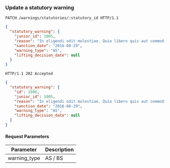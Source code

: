 ### Update a statutory warning

```http
PATCH /warnings/statutories/:statutory_id HTTP/1.1
```

```json
{
  "statutory_warning": {
    "junior_id": 1005,
    "reason": "In eligendi odit molestiae. Quia libero quis aut commodi dignissimos. Voluptatibus temporibus voluptatem ut voluptatum.",
    "sanction_date": "2016-08-29",
    "warning_type": "AS",
    "lifting_decision_date": null
  }
}
```

```http
HTTP/1.1 202 Accepted
```

```json
{
  "statutory_warning": {
    "id": 1006,
    "junior_id": 1005,
    "reason": "In eligendi odit molestiae. Quia libero quis aut commodi dignissimos. Voluptatibus temporibus voluptatem ut voluptatum.",
    "sanction_date": "2016-08-29",
    "warning_type": "AS",
    "lifting_decision_date": null
  }
}
```

#### Request Parameters

Parameter               | Description
----------------------- | ------
warning_type            | AS / BS
